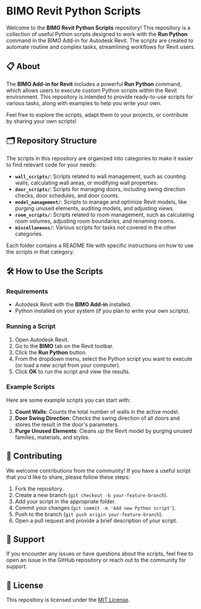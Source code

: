 # BIMO Revit Python Scripts

Welcome to the **BIMO Revit Python Scripts** repository! This repository is a collection of useful Python scripts designed to work with the **Run Python** command in the BIMO Add-in for Autodesk Revit. The scripts are created to automate routine and complex tasks, streamlining workflows for Revit users.

## 📋 About

The **BIMO Add-in for Revit** includes a powerful **Run Python** command, which allows users to execute custom Python scripts within the Revit environment. This repository is intended to provide ready-to-use scripts for various tasks, along with examples to help you write your own.

Feel free to explore the scripts, adapt them to your projects, or contribute by sharing your own scripts!

## 🗂️ Repository Structure

The scripts in this repository are organized into categories to make it easier to find relevant code for your needs:

- **`wall_scripts/`**: Scripts related to wall management, such as counting walls, calculating wall areas, or modifying wall properties.
- **`door_scripts/`**: Scripts for managing doors, including swing direction checks, door schedules, and door counts.
- **`model_management/`**: Scripts to manage and optimize Revit models, like purging unused elements, auditing models, and adjusting views.
- **`room_scripts/`**: Scripts related to room management, such as calculating room volumes, adjusting room boundaries, and renaming rooms.
- **`miscellaneous/`**: Various scripts for tasks not covered in the other categories.

Each folder contains a README file with specific instructions on how to use the scripts in that category.

## 🛠️ How to Use the Scripts

### Requirements

- Autodesk Revit with the **BIMO Add-in** installed.
- Python installed on your system (if you plan to write your own scripts).

### Running a Script

1. Open Autodesk Revit.
2. Go to the **BIMO** tab on the Revit toolbar.
3. Click the **Run Python** button.
4. From the dropdown menu, select the Python script you want to execute (or load a new script from your computer).
5. Click **OK** to run the script and view the results.

### Example Scripts

Here are some example scripts you can start with:

1. **Count Walls**: Counts the total number of walls in the active model.
2. **Door Swing Direction**: Checks the swing direction of all doors and stores the result in the door's parameters.
3. **Purge Unused Elements**: Cleans up the Revit model by purging unused families, materials, and styles.

## 🤝 Contributing

We welcome contributions from the community! If you have a useful script that you'd like to share, please follow these steps:

1. Fork the repository.
2. Create a new branch (`git checkout -b your-feature-branch`).
3. Add your script in the appropriate folder.
4. Commit your changes (`git commit -m 'Add new Python script'`).
5. Push to the branch (`git push origin your-feature-branch`).
6. Open a pull request and provide a brief description of your script.

## 💬 Support

If you encounter any issues or have questions about the scripts, feel free to open an issue in the GitHub repository or reach out to the community for support.

## 📜 License

This repository is licensed under the [MIT License](LICENSE).
